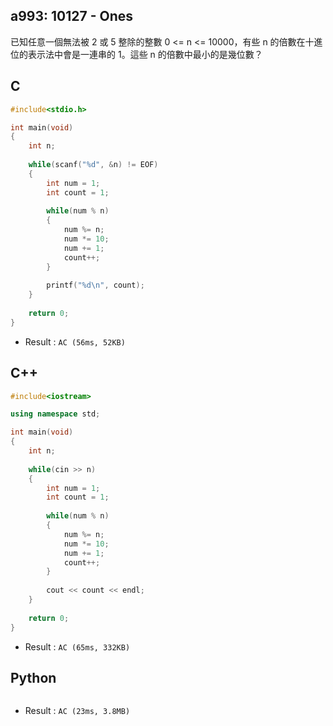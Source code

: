 ## a993: 10127 - Ones
已知任意一個無法被 2 或 5 整除的整數 0 <= n <= 10000，有些 n 的倍數在十進位的表示法中會是一連串的 1。這些 n 的倍數中最小的是幾位數？

## C
```C
#include<stdio.h>

int main(void)
{
	int n;
	
	while(scanf("%d", &n) != EOF)
	{
		int num = 1;
		int count = 1;
		
		while(num % n)
		{
			num %= n;
			num *= 10;
			num += 1;
			count++;
		}
		
		printf("%d\n", count);
	}
	
	return 0;
}
```
 * Result : `AC (56ms, 52KB)`

## C++
```C++
#include<iostream>

using namespace std;

int main(void)
{
	int n;
	
	while(cin >> n)
	{
		int num = 1;
		int count = 1;
		
		while(num % n)
		{
			num %= n;
			num *= 10;
			num += 1;
			count++;
		}
		
		cout << count << endl;
	}
	
	return 0;
}
```
 * Result : `AC (65ms, 332KB)`

## Python
```python

```
 * Result : `AC (23ms, 3.8MB)`
